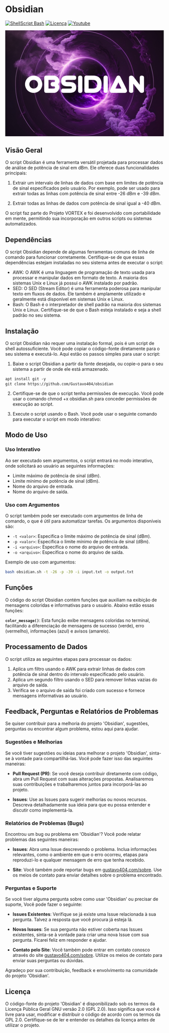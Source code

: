 # Obsidian

[![ShellScript Bash](https://img.shields.io/badge/ShellScript-Bash-blue)](https://www.gnu.org/software/bash/) [![Licença](https://img.shields.io/badge/Licen%C3%A7a-GPL%202.0-yellow)](https://github.com/gustavo404/obsidian/blob/main/LICENSE) [![Youtube](https://img.shields.io/badge/Youtube-Gustavo404-red.svg)](https://youtube.com/gustavo404)

<img src="obsidian.jpg" alt="Obsidian Logo" width="520">
 

## Visão Geral

O script Obsidian é uma ferramenta versátil projetada para processar dados de análise de potência de sinal em dBm. Ele oferece duas funcionalidades principais:

1. Extrair um intervalo de linhas de dados com base em limites de potência de sinal especificados pelo usuário. Por exemplo, pode ser usado para extrair todas as linhas com potência de sinal entre -26 dBm e -39 dBm.

2. Extrair todas as linhas de dados com potência de sinal igual a -40 dBm.

O script faz parte do Projeto VORTEX e foi desenvolvido com portabilidade em mente, permitindo sua incorporação em outros scripts ou sistemas automatizados.




## Dependências
O script Obsidian depende de algumas ferramentas comuns de linha de comando para funcionar corretamente. Certifique-se de que essas dependências estejam instaladas no seu sistema antes de executar o script:

- AWK: O AWK é uma linguagem de programação de texto usada para processar e manipular dados em formato de texto. A maioria dos sistemas Unix e Linux já possui o AWK instalado por padrão.
- SED: O SED (Stream Editor) é uma ferramenta poderosa para manipular texto em fluxos de dados. Ele também é amplamente utilizado e geralmente está disponível em sistemas Unix e Linux.
- Bash: O Bash é o interpretador de shell padrão na maioria dos sistemas Unix e Linux. Certifique-se de que o Bash esteja instalado e seja a shell padrão no seu sistema.

## Instalação
O script Obsidian não requer uma instalação formal, pois é um script de shell autossuficiente. Você pode copiar o código-fonte diretamente para o seu sistema e executá-lo. Aqui estão os passos simples para usar o script:

1. Baixe o script Obsidian a partir da fonte desejada, ou copie-o para o seu sistema a partir de onde ele está armazenado.
```exemplo usando o github
apt install git -y
git clone https://github.com/Gustavo404/obsidian
```

2. Certifique-se de que o script tenha permissões de execução. Você pode usar o comando chmod +x obsidian.sh para conceder permissões de execução ao script.

3. Execute o script usando o Bash. Você pode usar o seguinte comando para executar o script em modo interativo:




## Modo de Uso

### Uso Interativo

Ao ser executado sem argumentos, o script entrará no modo interativo, onde solicitará ao usuário as seguintes informações:

- Limite máximo de potência de sinal (dBm).
- Limite mínimo de potência de sinal (dBm).
- Nome do arquivo de entrada.
- Nome do arquivo de saída.

### Uso com Argumentos

O script também pode ser executado com argumentos de linha de comando, o que é útil para automatizar tarefas. Os argumentos disponíveis são:

- `-t <valor>`: Especifica o limite máximo de potência de sinal (dBm).
- `-p <valor>`: Especifica o limite mínimo de potência de sinal (dBm).
- `-i <arquivo>`: Especifica o nome do arquivo de entrada.
- `-o <arquivo>`: Especifica o nome do arquivo de saída.

Exemplo de uso com argumentos:

```bash
bash obsidian.sh -t -26 -p -39 -i input.txt -o output.txt
```

## Funções
O código do script Obsidian contém funções que auxiliam na exibição de mensagens coloridas e informativas para o usuário. Abaixo estão essas funções:

**`color_message()`**: Esta função exibe mensagens coloridas no terminal, facilitando a diferenciação de mensagens de sucesso (verde), erro (vermelho), informações (azul) e avisos (amarelo).

## Processamento de Dados
O script utiliza as seguintes etapas para processar os dados:

1. Aplica um filtro usando o AWK para extrair linhas de dados com potência de sinal dentro do intervalo especificado pelo usuário.
2. Aplica um segundo filtro usando o SED para remover linhas vazias do arquivo de saída.
3. Verifica se o arquivo de saída foi criado com sucesso e fornece mensagens informativas ao usuário.

## Feedback, Perguntas e Relatórios de Problemas

Se quiser contribuir para a melhoria do projeto 'Obsidian', sugestões, perguntas ou encontrar algum problema, estou aqui para ajudar.

### Sugestões e Melhorias

Se você tiver sugestões ou ideias para melhorar o projeto 'Obsidian', sinta-se à vontade para compartilhá-las. Você pode fazer isso das seguintes maneiras:

- **Pull Request (PR)**: Se você deseja contribuir diretamente com código, abra um Pull Request com suas alterações propostas. Analisaremos suas contribuições e trabalharemos juntos para incorporá-las ao projeto.

- **Issues**: Use as Issues para sugerir melhorias ou novos recursos. Descreva detalhadamente sua ideia para que eu possa entender e discutir como implementá-la.

### Relatórios de Problemas (Bugs)

Encontrou um bug ou problema em 'Obsidian'? Você pode relatar problemas das seguintes maneiras:

- **Issues**: Abra uma Issue descrevendo o problema. Inclua informações relevantes, como o ambiente em que o erro ocorreu, etapas para reproduzi-lo e qualquer mensagem de erro que tenha recebido.

- **Site**: Você também pode reportar bugs em [gustavo404.com/sobre](https://www.gustavo404.com/sobre). Use os meios de contato para enviar detalhes sobre o problema encontrado.

### Perguntas e Suporte

Se você tiver alguma pergunta sobre como usar 'Obsidian' ou precisar de suporte, Você pode fazer o seguinte:

- **Issues Existentes**: Verifique se já existe uma Issue relacionada à sua pergunta. Talvez a resposta que você procura já esteja lá.

- **Novas Issues**: Se sua pergunta não estiver coberta nas Issues existentes, sinta-se à vontade para criar uma nova Issue com sua pergunta. Ficarei feliz em responder e ajudar.

- **Contato pelo Site**: Você também pode entrar em contato conosco através do site [gustavo404.com/sobre](https://www.gustavo404.com/sobre). Utilize os meios de contato para enviar suas perguntas ou dúvidas.

Agradeço por sua contribuição, feedback e envolvimento na comunidade do projeto 'Obsidian'.


## Licença

O código-fonte do projeto 'Obsidian' é disponibilizado sob os termos da Licença Pública Geral GNU versão 2.0 (GPL 2.0). Isso significa que você é livre para usar, modificar e distribuir o código de acordo com os termos da GPL 2.0. Certifique-se de ler e entender os detalhes da licença antes de utilizar o projeto.
